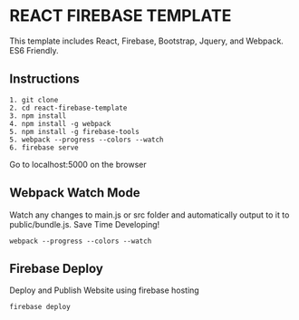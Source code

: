 REACT FIREBASE TEMPLATE
==================================================
This template includes React, Firebase, Bootstrap, Jquery, and Webpack.
ES6 Friendly.

Instructions
--------------------------------------
```
1. git clone
2. cd react-firebase-template
3. npm install
4. npm install -g webpack
5. npm install -g firebase-tools
5. webpack --progress --colors --watch
6. firebase serve
```
Go to localhost:5000 on the browser


Webpack Watch Mode
--------------------------------------
Watch any changes to main.js or src folder and automatically output to it to public/bundle.js.
Save Time Developing!

```
webpack --progress --colors --watch
```

Firebase Deploy
--------------------------------------
Deploy and Publish Website using firebase hosting
```
firebase deploy
```
